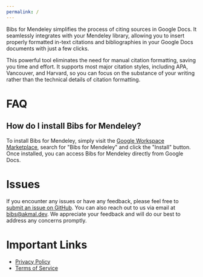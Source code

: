 ```yaml
---
permalink: /
---
```


Bibs for Mendeley simplifies the process of citing sources in Google Docs. It seamlessly integrates with your Mendeley library, allowing you to insert properly formatted in-text citations and bibliographies in your Google Docs documents with just a few clicks.

This powerful tool eliminates the need for manual citation formatting, saving you time and effort. It supports most major citation styles, including APA, Vancouver, and Harvard, so you can focus on the substance of your writing rather than the technical details of citation formatting.

# FAQ

## How do I install Bibs for Mendeley?

To install Bibs for Mendeley, simply visit the [Google Workspace Marketplace](https://workspace.google.com/marketplace/), search for "Bibs for Mendeley" and click the "Install" button. Once installed, you can access Bibs for Mendeley directly from Google Docs.

# Issues

If you encounter any issues or have any feedback, please feel free to [submit an issue on GitHub](https://github.com/Wikidepia/bibs4mendeley-docs/issues). You can also reach out to us via email at [bibs@akmal.dev](mailto:bibs@akmal.dev). We appreciate your feedback and will do our best to address any concerns promptly. 

# Important Links

- [Privacy Policy](privacy-policy)
- [Terms of Service](tos)
